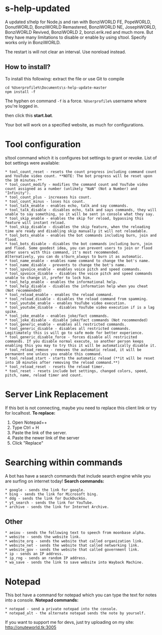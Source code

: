# s-help-updated
A updated s!help for Node.js and ran with BonziWORLD FE, PopeWORLD, DonutWORLD, BonziWORLD Remastered, BonziWORLD NE, JosephWORLD, BonziWORLD Revived, BonziWORLD 2, bonzi.erik.red and much more.
But they have many limitations to disable or enable by using s!tool.
Specify works only in BonziWORLD.

The restart is will not clear an interval. Use noreload instead.
## How to install?
To install this following:
extract the file or use Git to compile
```
cd %Userprofile%\Documents\s-help-update-master
npm install -f
```
The hyphen on command ```-f``` is a force.
```%Userprofile%``` username where you're logged in.

then click this **start.bat**.

Your bot will work on a specified website, as much for configurations.

# Tool configuration
s!tool command which it is configures bot settings to grant or revoke.
List of bot settings were available:
```
* tool_count_reset - resets the count progress including command count and YouTube video count. **NOTE: The bot progress will be reset upon the 10 minutes.**
* tool_count_modify - modifies the command count and YouTube video count assigned as a number (unlikely "NaN" (Not a Number) and "Infinity").
* tool_count_plus - increases his count.
* tool_count_minus - loses his count.
* tool_talk_enable - enables echo, talk and say commands.
* tool_talk_disable - disables echo, talk and says commands, they will unable to say something, so it will be sent in console what they say.
* tool_skip_enable - enables the skip for reload, bypassing this feature will instant reload.
* tool_skip_disable - disables the skip feature, when the reloading time are ready and disabling skip manually it will not reloadable. 
* tool_bots_enable - enables the bot commands including burn, join and flood. 
* tool_bots_disable - disables the bot commands including burn, join and flood. Some goodest idea, you can prevent users to join or flood other users with this command, it's most recommended.
Alternatively, you can do s!burn_always to burn it as automatic.
* tool_name_enable - enables name command to change the bot's name.
* tool_name_disable - prevents to change the bot's name.
* tool_spvoice_enable - enables voice pitch and speed commands.
* tool_spvoice_disable - disables the voice pitch and speed commands unable to change it, prefer to lock him.
* tool_help_enable - enables the informational help.
* tool_help_disable - disables the information help when you cheat (Not recommended)
* tool_reload_enable - enables the reload command.
* tool_reload_disable - disables the reload command from spamming.
* tool_youtube_enable - enables YouTube video execution.
* tool_youtube_disable - disables YouTube video execution if is a lag spike.
* tool_joke_enable - enables joke/fact commands.
* tool_joke_disable - disable joke/fact commands (Not recommended)
* tool_generic_enable - enables all restricted commands.
* tool_generic_disable - disables all restricted commands. Legitimately this is will go to safe mode for better experience.
* tool_generic_disable_force - forces disable all restricited commands. If you disable normal execute, so another person keeps enabling this you may to try this it will be automatically disable it.
* tool_reload_remove - removes the automatic reload, it will be permanent one unless you enable this command.
* tool_reload_start - starts the automatic reload (**it will be reset into 10 minutes after removing the reload command.**)
* tool_reload_reset - resets the reload timer.
* tool_reset - resets include bot settings, changed colors, speed, pitch, name, reload timer and count.
```
# Server Link Replacement
If this bot is not connecting, maybe you need to replace this client link or try for localhost.
**To replace:**
1. Open Notepad++
1. Type Ctrl + H
1. Paste the link of the server.
1. Paste the newer link of the server
1. Click "Replace"
# Searching within commands
A bot has have a search commands that include search engine while you are surfing on internet today!
**Search commands:**
```
* google - sends the link for google.
* bing - sends the link for Microsoft bing.
* ddg - sends the link for DuckDuckGo.
* yt_search - sends the link for YouTube.
* archive - sends the link for Internet Archive.
```
## Other
```
* aeiou - sends the following text to speech from moonbase alpha.
* website - sends the website link.
* website_org - sends the website that called organization link.
* website_net - sends the website that called networking link.
* website_gov - sends the website that called government link.
* ip - sends an IP address.
* ip_rng - sends an random IP address.
* wa_save - sends the link to save website into Wayback Machine.
```
# Notepad
This bot have a command for notepad which you can type the text for notes into a console.
**Notepad commands:**
```
* notepad - send a private notepad into the console.
* notepad_alt - the alternate notepad sends the note by yourself.
```


If you want to support me for devs, just try uploading on my site: http://onuteworld.tk:3005
